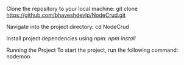 Clone the repository to your local machine:
git clone https://github.com/bhaveshdevlp/NodeCrud.git


Navigate into the project directory:
cd NodeCrud


Install project dependencies using npm:
*npm install*



Running the Project
To start the project, run the following command:
nodemon

